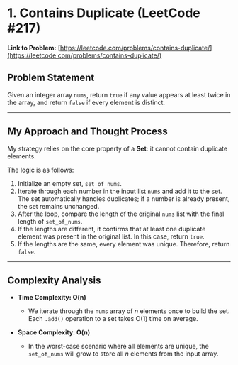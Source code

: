 # 1. Contains Duplicate (LeetCode #217)

**Link to Problem:** [https://leetcode.com/problems/contains-duplicate/](https://leetcode.com/problems/contains-duplicate/)

## Problem Statement
Given an integer array `nums`, return `true` if any value appears at least twice in the array, and return `false` if every element is distinct.

---
## My Approach and Thought Process

My strategy relies on the core property of a **Set**: it cannot contain duplicate elements.

The logic is as follows:
1.  Initialize an empty set, `set_of_nums`.
2.  Iterate through each number in the input list `nums` and add it to the set. The set automatically handles duplicates; if a number is already present, the set remains unchanged.
3.  After the loop, compare the length of the original `nums` list with the final length of `set_of_nums`.
4.  If the lengths are different, it confirms that at least one duplicate element was present in the original list. In this case, return `true`.
5.  If the lengths are the same, every element was unique. Therefore, return `false`.

---
## Complexity Analysis

* **Time Complexity: O(n)**
    * We iterate through the `nums` array of *n* elements once to build the set. Each `.add()` operation to a set takes O(1) time on average.

* **Space Complexity: O(n)**
    * In the worst-case scenario where all elements are unique, the `set_of_nums` will grow to store all *n* elements from the input array.